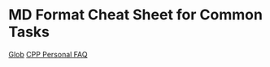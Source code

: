 # MD Format Cheat Sheet for Common Tasks
[Glob](globbing.md)
[CPP Personal FAQ](cpp_personal_faq.md)
